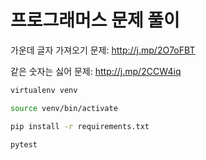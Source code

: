 # 프로그래머스 문제 풀이

가운데 글자 가져오기 문제: <http://j.mp/2O7oFBT>

같은 숫자는 싫어 문제: <http://j.mp/2CCW4iq>

```bash
virtualenv venv

source venv/bin/activate

pip install -r requirements.txt

pytest
```
